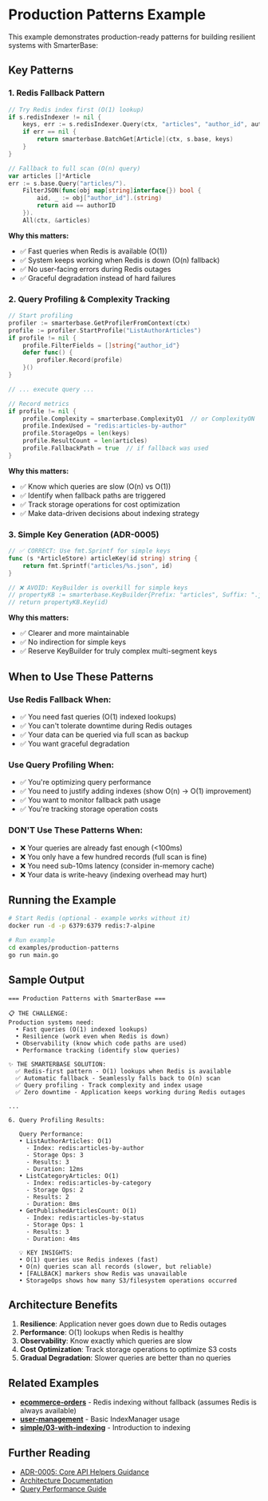 # Production Patterns Example

This example demonstrates production-ready patterns for building resilient systems with SmarterBase:

## Key Patterns

### 1. Redis Fallback Pattern
```go
// Try Redis index first (O(1) lookup)
if s.redisIndexer != nil {
    keys, err := s.redisIndexer.Query(ctx, "articles", "author_id", authorID)
    if err == nil {
        return smarterbase.BatchGet[Article](ctx, s.base, keys)
    }
}

// Fallback to full scan (O(n) query)
var articles []*Article
err := s.base.Query("articles/").
    FilterJSON(func(obj map[string]interface{}) bool {
        aid, _ := obj["author_id"].(string)
        return aid == authorID
    }).
    All(ctx, &articles)
```

**Why this matters:**
- ✅ Fast queries when Redis is available (O(1))
- ✅ System keeps working when Redis is down (O(n) fallback)
- ✅ No user-facing errors during Redis outages
- ✅ Graceful degradation instead of hard failures

### 2. Query Profiling & Complexity Tracking
```go
// Start profiling
profiler := smarterbase.GetProfilerFromContext(ctx)
profile := profiler.StartProfile("ListAuthorArticles")
if profile != nil {
    profile.FilterFields = []string{"author_id"}
    defer func() {
        profiler.Record(profile)
    }()
}

// ... execute query ...

// Record metrics
if profile != nil {
    profile.Complexity = smarterbase.ComplexityO1  // or ComplexityON
    profile.IndexUsed = "redis:articles-by-author"
    profile.StorageOps = len(keys)
    profile.ResultCount = len(articles)
    profile.FallbackPath = true  // if fallback was used
}
```

**Why this matters:**
- ✅ Know which queries are slow (O(n) vs O(1))
- ✅ Identify when fallback paths are triggered
- ✅ Track storage operations for cost optimization
- ✅ Make data-driven decisions about indexing strategy

### 3. Simple Key Generation (ADR-0005)
```go
// ✅ CORRECT: Use fmt.Sprintf for simple keys
func (s *ArticleStore) articleKey(id string) string {
    return fmt.Sprintf("articles/%s.json", id)
}

// ❌ AVOID: KeyBuilder is overkill for simple keys
// propertyKB := smarterbase.KeyBuilder{Prefix: "articles", Suffix: ".json"}
// return propertyKB.Key(id)
```

**Why this matters:**
- ✅ Clearer and more maintainable
- ✅ No indirection for simple keys
- ✅ Reserve KeyBuilder for truly complex multi-segment keys

## When to Use These Patterns

### Use Redis Fallback When:
- ✅ You need fast queries (O(1) indexed lookups)
- ✅ You can't tolerate downtime during Redis outages
- ✅ Your data can be queried via full scan as backup
- ✅ You want graceful degradation

### Use Query Profiling When:
- ✅ You're optimizing query performance
- ✅ You need to justify adding indexes (show O(n) → O(1) improvement)
- ✅ You want to monitor fallback path usage
- ✅ You're tracking storage operation costs

### DON'T Use These Patterns When:
- ❌ Your queries are already fast enough (<100ms)
- ❌ You only have a few hundred records (full scan is fine)
- ❌ You need sub-10ms latency (consider in-memory cache)
- ❌ Your data is write-heavy (indexing overhead may hurt)

## Running the Example

```bash
# Start Redis (optional - example works without it)
docker run -d -p 6379:6379 redis:7-alpine

# Run example
cd examples/production-patterns
go run main.go
```

## Sample Output

```
=== Production Patterns with SmarterBase ===

📋 THE CHALLENGE:
Production systems need:
  • Fast queries (O(1) indexed lookups)
  • Resilience (work even when Redis is down)
  • Observability (know which code paths are used)
  • Performance tracking (identify slow queries)

✨ THE SMARTERBASE SOLUTION:
  ✅ Redis-first pattern - O(1) lookups when Redis is available
  ✅ Automatic fallback - Seamlessly falls back to O(n) scan
  ✅ Query profiling - Track complexity and index usage
  ✅ Zero downtime - Application keeps working during Redis outages

...

6. Query Profiling Results:

   Query Performance:
   • ListAuthorArticles: O(1)
     - Index: redis:articles-by-author
     - Storage Ops: 3
     - Results: 3
     - Duration: 12ms
   • ListCategoryArticles: O(1)
     - Index: redis:articles-by-category
     - Storage Ops: 2
     - Results: 2
     - Duration: 8ms
   • GetPublishedArticlesCount: O(1)
     - Index: redis:articles-by-status
     - Storage Ops: 1
     - Results: 3
     - Duration: 4ms

   💡 KEY INSIGHTS:
   • O(1) queries use Redis indexes (fast)
   • O(n) queries scan all records (slower, but reliable)
   • [FALLBACK] markers show Redis was unavailable
   • StorageOps shows how many S3/filesystem operations occurred
```

## Architecture Benefits

1. **Resilience**: Application never goes down due to Redis outages
2. **Performance**: O(1) lookups when Redis is healthy
3. **Observability**: Know exactly which queries are slow
4. **Cost Optimization**: Track storage operations to optimize S3 costs
5. **Gradual Degradation**: Slower queries are better than no queries

## Related Examples

- **[ecommerce-orders](../ecommerce-orders)** - Redis indexing without fallback (assumes Redis is always available)
- **[user-management](../user-management)** - Basic IndexManager usage
- **[simple/03-with-indexing](../simple/03-with-indexing)** - Introduction to indexing

## Further Reading

- [ADR-0005: Core API Helpers Guidance](../../docs/adr/0005-core-api-helpers-guidance.md)
- [Architecture Documentation](../../ARCHITECTURE.md)
- [Query Performance Guide](../../docs/PERFORMANCE.md)
